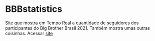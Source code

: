# BBBstatistics

Site que mostra em Tempo Real a quantidade de seguidores dos participantes do Big Brother Brasil 2021.
Também mostra umas outras coisinhas.
Acessar [site](tiny.cc/bbbstats)
